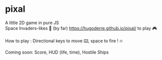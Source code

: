 # pixal
A little 2D game in pure JS <br>
Space Invaders-likes 👾 (by far)
https://hugoderre.github.io/pixal/ to play 🎮 <br><br>
How to play : Directional keys to move ⌨️, space to fire ! 🔥

Coming soon: Score, HUD (life, time), Hostile Ships 
